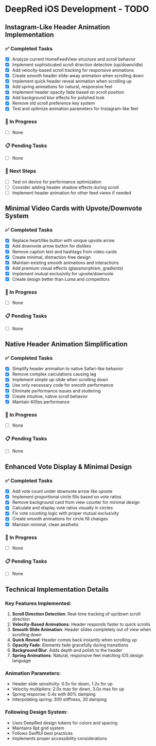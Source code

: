 # DeepRed iOS Development - TODO

## Instagram-Like Header Animation Implementation

### ✅ Completed Tasks
- [x] Analyze current HomeFeedView structure and scroll behavior
- [x] Implement sophisticated scroll direction detection (up/down/idle)
- [x] Add velocity-based scroll tracking for responsive animations
- [x] Create smooth header slide-away animation when scrolling down
- [x] Implement quick header reveal animation when scrolling up
- [x] Add spring animations for natural, responsive feel
- [x] Implement header opacity fade based on scroll position
- [x] Add background blur effects for polished look
- [x] Remove old scroll preference key system
- [x] Test and optimize animation parameters for Instagram-like feel

### 🔄 In Progress
- [ ] None

### 📋 Pending Tasks
- [ ] None

### 🎯 Next Steps
- [ ] Test on device for performance optimization
- [ ] Consider adding header shadow effects during scroll
- [ ] Implement header animation for other feed views if needed

## Minimal Video Cards with Upvote/Downvote System

### ✅ Completed Tasks
- [x] Replace heart/like button with unique upvote arrow
- [x] Add downvote arrow button for dislikes
- [x] Remove caption text and hashtags from video cards
- [x] Create minimal, distraction-free design
- [x] Maintain existing smooth animations and interactions
- [x] Add premium visual effects (glassmorphism, gradients)
- [x] Implement mutual exclusivity for upvote/downvote
- [x] Create design better than Luma and competitors

### 🔄 In Progress
- [ ] None

### 📋 Pending Tasks
- [ ] None

## Native Header Animation Simplification

### ✅ Completed Tasks
- [x] Simplify header animation to native Safari-like behavior
- [x] Remove complex calculations causing lag
- [x] Implement simple up-slide when scrolling down
- [x] Use only necessary code for smooth performance
- [x] Eliminate performance issues and stuttering
- [x] Create intuitive, native scroll behavior
- [x] Maintain 60fps performance

### 🔄 In Progress
- [ ] None

### 📋 Pending Tasks
- [ ] None

## Enhanced Vote Display & Minimal Design

### ✅ Completed Tasks
- [x] Add vote count under downvote arrow like upvote
- [x] Implement proportional circle fills based on vote ratios
- [x] Remove background card from view counter for minimal design
- [x] Calculate and display vote ratios visually in circles
- [x] Fix vote counting logic with proper mutual exclusivity
- [x] Create smooth animations for circle fill changes
- [x] Maintain minimal, clean aesthetic

### 🔄 In Progress
- [ ] None

### 📋 Pending Tasks
- [ ] None

## Technical Implementation Details

### Key Features Implemented:
1. **Scroll Direction Detection**: Real-time tracking of up/down scroll direction
2. **Velocity-Based Animations**: Header responds faster to quick scrolls
3. **Smooth Slide Animation**: Header slides completely out of view when scrolling down
4. **Quick Reveal**: Header comes back instantly when scrolling up
5. **Opacity Fade**: Elements fade gracefully during transitions
6. **Background Blur**: Adds depth and polish to the header
7. **Spring Animations**: Natural, responsive feel matching iOS design language

### Animation Parameters:
- Header slide sensitivity: 0.5x for down, 1.2x for up
- Velocity multipliers: 2.0x max for down, 3.0x max for up
- Spring response: 0.4s with 80% damping
- Interpolating spring: 300 stiffness, 30 damping

### Following Design System:
- Uses DeepRed design tokens for colors and spacing
- Maintains 8pt grid system
- Follows SwiftUI best practices
- Implements proper accessibility considerations 